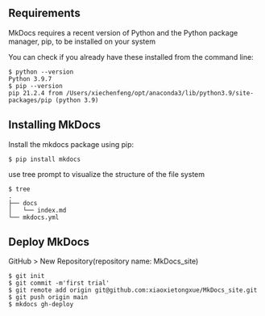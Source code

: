 ## Requirements
MkDocs requires a recent version of Python and the Python package manager, pip, to be installed on your system

You can check if you already have these installed from the command line:
```
$ python --version
Python 3.9.7
$ pip --version
pip 21.2.4 from /Users/xiechenfeng/opt/anaconda3/lib/python3.9/site-packages/pip (python 3.9)
```
## Installing MkDocs
Install the mkdocs package using pip:
```
$ pip install mkdocs
```
use tree prompt to visualize the structure of the file system 
``` 
$ tree
.
├── docs
│   └── index.md
└── mkdocs.yml

```
## Deploy MkDocs
GitHub > New Repository(repository name: MkDocs_site)
```
$ git init
$ git commit -m'first trial'
$ git remote add origin git@github.com:xiaoxietongxue/MkDocs_site.git
$ git push origin main
$ mkdocs gh-deploy
```